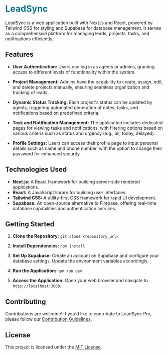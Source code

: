 # <span style="color:#0B7285;">LeadSync </span>

LeadSync is a web application built with Next.js and React, powered by Tailwind CSS for styling and Supabase for database management. It serves as a comprehensive platform for managing leads, projects, tasks, and notifications efficiently.

## Features

- **User Authentication:** Users can log in as agents or admins, granting access to different levels of functionality within the system.
- **Project Management:** Admins have the capability to create, assign, edit, and delete projects manually, ensuring seamless organization and tracking of leads.

- **Dynamic Status Tracking:** Each project's status can be updated by agents, triggering automated generation of notes, tasks, and notifications based on predefined criteria.

- **Task and Notification Management:** The application includes dedicated pages for viewing tasks and notifications, with filtering options based on various criteria such as status and urgency (e.g., all, today, delayed).

- **Profile Settings:** Users can access their profile page to input personal details such as name and phone number, with the option to change their password for enhanced security.

## Technologies Used

- **Next.js:** A React framework for building server-side rendered applications.
- **React:** A JavaScript library for building user interfaces.
- **Tailwind CSS:** A utility-first CSS framework for rapid UI development.
- **Supabase:** An open-source alternative to Firebase, offering real-time database capabilities and authentication services.

## Getting Started

1. **Clone the Repository:** `git clone <repository_url>`
2. **Install Dependencies:** `npm install`
3. **Set Up Supabase:** Create an account on Supabase and configure your database settings. Update the environment variables accordingly.

4. **Run the Application:** `npm run dev`

5. **Access the Application:** Open your web browser and navigate to `http://localhost:3000`.

## Contributing

Contributions are welcome! If you'd like to contribute to LeadSync Pro, please follow our [Contribution Guidelines](CONTRIBUTING.md).

## License

This project is licensed under the [MIT License](LICENSE).
